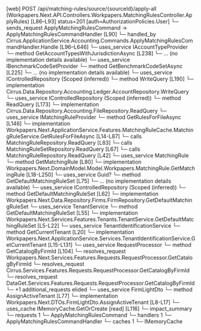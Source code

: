 [web] POST /api/matching-rules/source/{sourceId}/apply-all  (Workpapers.Next.API.Controllers.Workpapers.MatchingRulesController.ApplyRules)  [L86–L93] status=201 [auth=AuthorizationPolicies.User]
  └─ sends_request ApplyMatchingRulesCommand -> ApplyMatchingRulesCommandHandler [L90]
    └─ handled_by Cirrus.ApplicationService.Accounting.Commands.ApplyMatchingRulesCommandHandler.Handle [L96–L646]
      └─ uses_service IAccountTypeProvider
        └─ method GetAccountTypesWithJurisdictionAsync [L238]
          └─ ... (no implementation details available)
      └─ uses_service IBenchmarkCodeSetProvider
        └─ method GetBenchmarkCodeSetAsync [L225]
          └─ ... (no implementation details available)
      └─ uses_service IControlledRepository<Account> (Scoped (inferred))
        └─ method WriteQuery [L190]
          └─ implementation Cirrus.Data.Repository.Accounting.Ledger.AccountRepository.WriteQuery
      └─ uses_service IControlledRepository<File> (Scoped (inferred))
        └─ method ReadQuery [L173]
          └─ implementation Cirrus.Data.Repository.Accounting.FileRepository.ReadQuery
      └─ uses_service IMatchingRuleProvider
        └─ method GetRulesForFileAsync [L146]
          └─ implementation Workpapers.Next.ApplicationService.Features.MatchingRuleCache.MatchingRuleService.GetRulesForFileAsync [L14-L87]
            └─ calls MatchingRuleRepository.ReadQuery [L83]
            └─ calls MatchingRuleSetRepository.ReadQuery [L67]
            └─ calls MatchingRuleRepository.ReadQuery [L42]
            └─ uses_service MatchingRule
              └─ method GetMatchingRule [L80]
                └─ implementation Workpapers.Next.DomainModel.Model.Workpapers.MatchingRule.GetMatchingRule [L18-L250]
            └─ uses_service Guid?
              └─ method GetDefaultMatchingRuleSet [L75]
                └─ ... (no implementation details available)
            └─ uses_service IControlledRepository<Firm> (Scoped (inferred))
              └─ method GetDefaultMatchingRuleSet [L62]
                └─ implementation Workpapers.Next.Data.Repository.Firms.FirmRepository.GetDefaultMatchingRuleSet
            └─ uses_service TenantService
              └─ method GetDefaultMatchingRuleSet [L55]
                └─ implementation Workpapers.Next.Services.Features.Tenants.TenantService.GetDefaultMatchingRuleSet [L5-L22]
                  └─ uses_service TenantIdentificationService
                    └─ method GetCurrentTenant [L20]
                      └─ implementation Workpapers.Next.ApplicationService.Services.TenantIdentificationService.GetCurrentTenant [L15-L131]
                        └─ uses_service RequestProcessor
                          └─ method GetCatalogByFirmId [L104]
                            └─ resolves_request Workpapers.Next.Services.Features.Requests.RequestProcessor.GetCatalogByFirmId
                            └─ resolves_request Cirrus.Services.Features.Requests.RequestProcessor.GetCatalogByFirmId
                            └─ resolves_request DataGet.Services.Features.Requests.RequestProcessor.GetCatalogByFirmId
                            └─ +1 additional_requests elided
                        └─ uses_service FirmLightDto
                          └─ method AssignActiveTenant [L77]
                            └─ implementation Workpapers.Next.DTOs.FirmLightDto.AssignActiveTenant [L8-L17]
                        └─ uses_cache IMemoryCache.GetOrCreate [read] [L116]
  └─ impact_summary
    └─ requests 1
      └─ ApplyMatchingRulesCommand
    └─ handlers 1
      └─ ApplyMatchingRulesCommandHandler
    └─ caches 1
      └─ IMemoryCache

